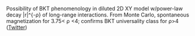 
Possibility of BKT phenomenology in diluted 2D XY model w/power-law decay |r|^{-ρ} of long-range interactions. From Monte Carlo, spontaneous magnetization for 3.75&lt; ρ <4; confirms BKT universality class for ρ&gt;4 ([Twitter](https://twitter.com/JoshuahHeath/status/1129417765951946757))
